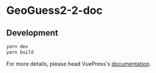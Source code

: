 # GeoGuess2-2-doc

> 

## Development

```bash
yarn dev
yarn build
```

For more details, please head VuePress's [documentation](https://v1.vuepress.vuejs.org/).


